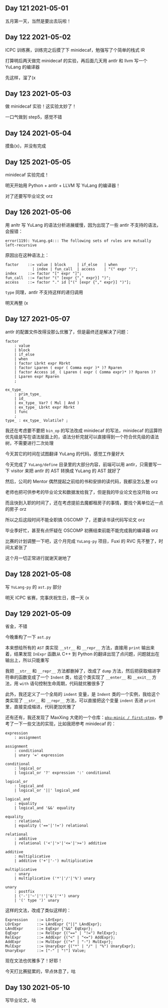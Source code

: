 ## Day 121 2021-05-01

五月第一天，当然是要出去玩啦！

## Day 122 2021-05-02

ICPC 训练赛，训练完之后摸了下 minidecaf，勉强写了个简单的栈式 IR

打算明后两天做完 minidecaf 的实验，再后面几天用 antlr 和 llvm 写一个 YuLang 的编译器

先这样，溜了(x

## Day 123 2021-05-03

做 minidecaf 实验！这实验太妙了！

一口气做到 step5，感觉不错

## Day 124 2021-05-04

摸鱼(x)，并没有完成

## Day 125 2021-05-05

minidecaf 实验完成！

明天开始用 Python + antlr + LLVM 写 YuLang 的编译器！

对了还要写毕业论文 orz

## Day 126 2021-05-06

用 anltr 写 YuLang 的语法分析进展缓慢，因为出现了一些 antlr 不支持的语法，会报错：

```
error(119): YuLang.g4::: The following sets of rules are mutually left-recursive
```

原因出在这种语法上：

```ebnf
factor    ::= value | block     | if_else   | when
            | index | fun_call  | access    | "(" expr ")";
index     ::= factor "[" expr "]";
fun_call  ::= factor "(" [expr {"," expr}] ")";
access    ::= factor "." id ["(" [expr {"," expr}] ")"];
```

`type` 同理，antlr 不支持这样的递归调用

明天再整 (x

## Day 127 2021-05-07

antlr 的配置文件改得没那么优雅了，但是最终还是解决了问题：

```
factor
	: value
	| block
	| if_else
	| when
	| factor Lbrkt expr Rbrkt
	| factor Lparen ( expr ( Comma expr )* )? Rparen
	| factor Access id_ ( Lparen ( expr ( Comma expr)* )? Rparen )?
	| Lparen expr Rparen
	;

ex_type_
	: prim_type_
	| id_
	| ex_type_ Var? ( Mul | And )
	| ex_type_ Lbrkt expr Rbrkt
	| func
	;
type_ : ex_type_ Volatile? ;
```

我还在考虑要不要把 `bin_op` 的写法改成 minidecaf 的写法，minidecaf 的运算符优先级是写在语法层面上的，语法分析完就可以直接得到一个符合优先级的语法树，不需要进行二次处理

今天其它的时间在试图翻译 YuLang 的代码，感觉工作量好大

今天完成了 `YuLang/define` 目录里的大部分内容，前端可以用 antlr，只需要写一下 visitor 来把 antlr 的 AST 转换成 YuLang 的 AST 就好了

然后，公司的 Mentor 偶然提起之前给的书和安排的读代码，我都没怎么整 orz

老师也把可供参考的毕业论文和数据发给我了，但是我的毕业论文也没开始 orz

而且快到入职的时间了，还在考虑提前去魔都租房子的事情，要找个离单位近一点的房子 orz

所以之后这段时间不能全职搞 OSCOMP 了，还要读书读代码写论文 orz

毕业季好忙，甚至有点怀疑在 OSCOMP 初赛结束前能不能完成我的编译器 orz

比赛的计划调整一下吧，这个月完成 `YuLang-py` 项目，Fuxi 的 RVC 先不整了，时间太紧张了

这个月一切正常进行就谢天谢地了

## Day 128 2021-05-08

写 `YuLang-py` 的 `ast.py` 部分

明天 ICPC 省赛，完事庆祝生日，摸一天 (x

## Day 129 2021-05-09

省金，不错

今晚重构了一下 `ast.py`

本来想给所有的 `AST` 类实现 `__str__` 和 `__repr__` 方法，直接用 `print` 输出来着，结果发现 `InExpr` 函数从 C++ 到 Python 的翻译出现了点问题，问题就出在输出上，所以只能重写

我把 `__str__` 和 `__repr__` 方法都删掉了，改成了 `dump` 方法，然后把获取缩进字符串的函数变成了一个 `Indent` 类，给这个类实现了 `__enter__` 和 `__exit__` 方法，用 `with` 语句控制生命周期，代码就优雅很多了

此外，我还定义了一个全局的 `indent` 变量，是 `Indent` 类的一个实例，我给这个类实现了 `__str__` 和 `__repr__` 方法，可以直接把这个变量 `indent` 丢进 `print` 里，直接变成缩进，代码更加优雅了

还有还有，我还发现了 MaxXing 大佬的一个仓库：[`pku-minic / first-step`](https://github.com/pku-minic/first-step)，参考了一下一些文法的实现，比如我把参考 minidecaf 的：

```
expression
    : assignment

assignment
    : conditional
    | unary '=' expression

conditional
    : logical_or
    | logical_or '?' expression ':' conditional

logical_or
    : logical_and
    | logical_or '||' logical_and

logical_and
    : equality
    | logical_and '&&' equality

equality
    : relational
    | equality ('=='|'!=') relational

relational
    : additive
    | relational ('<'|'>'|'<='|'>=') additive

additive
    : multiplicative
    | additive ('+'|'-') multiplicative

multiplicative
    : unary
    | multiplicative ('*'|'/'|'%') unary

unary
    : postfix
    | ('-'|'~'|'!'|'&'|'*') unary
    | '(' type ')' unary
```

这样的文法，改成了类似这样的：

```ebnf
Expression    ::= LOrExpr;
LOrExpr       ::= LAndExpr {"||" LAndExpr};
LAndExpr      ::= EqExpr {"&&" EqExpr};
EqExpr        ::= RelExpr {("==" | "!=") RelExpr};
RelExpr       ::= AddExpr {("<" | "<=") AddExpr};
AddExpr       ::= MulExpr {("+" | "-") MulExpr};
MulExpr       ::= UnaryExpr {("*" | "/" | "%") UnaryExpr};
UnaryExpr     ::= ["-" | "!"] Value;
```

现在文法也优雅多了！好耶！

今天打比赛挺累的，早点休息了，咕

## Day 130 2021-05-10

写毕业论文，咕

